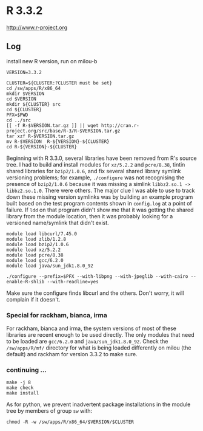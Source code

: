 R 3.3.2
=======

<http://www.r-project.org>


Log
---

install new R version, run on milou-b

    VERSION=3.3.2

    CLUSTER=${CLUSTER:?CLUSTER must be set}
    cd /sw/apps/R/x86_64
    mkdir $VERSION
    cd $VERSION
    mkdir ${CLUSTER} src
    cd ${CLUSTER}
    PFX=$PWD
    cd ../src
    [[ -f R-$VERSION.tar.gz ]] || wget http://cran.r-project.org/src/base/R-3/R-$VERSION.tar.gz
    tar xzf R-$VERSION.tar.gz
    mv R-$VERSION  R-${VERSION}-${CLUSTER}
    cd R-${VERSION}-${CLUSTER}

Beginning with R 3.3.0, several libraries have been removed from R's source
tree.  I had to build and install modules for `xz/5.2.2` and `pcre/8.38`,
tintin shared libraries for `bzip2/1.0.6`, and fix several shared library
symlink versioning problems; for example, `./configure` was not recognising the
presence of `bzip2/1.0.6` because it was missing a simlink `libbz2.so.1 ->
libbz2.so.1.0`.  There were others.  The major clue I was able to use to track
down these missing version symlinks was by building an example program built
based on the test program contents shown in `config.log` at a point of failure.
If `ldd` on that program didn't show me that it was getting the shared library
from the module location, then it was probably looking for a versioned
name/symlink that didn't exist.

    module load libcurl/7.45.0
    module load zlib/1.2.8
    module load bzip2/1.0.6
    module load xz/5.2.2
    module load pcre/8.38
    module load gcc/6.2.0
    module load java/sun_jdk1.8.0_92

    ./configure --prefix=$PFX --with-libpng --with-jpeglib --with-cairo --enable-R-shlib --with-readline=yes

Make sure the configure finds libcurl and the others. Don't worry, it will
complain if it doesn't.

### Special for rackham, bianca, irma

For rackham, bianca and irma, the system versions of most of these libraries
are recent enough to be used directly.  The only modules that need to be loaded
are `gcc/6.2.0` and `java/sun_jdk1.8.0_92`.  Check the `/sw/apps/R/mf/`
directory for what is being loaded differently on milou (the default) and
rackham for version 3.3.2 to make sure.

### continuing ...

    make -j 8
    make check
    make install

As for python, we prevent inadvertent package installations in the module tree
by members of group `sw` with:

    chmod -R -w /sw/apps/R/x86_64/$VERSION/$CLUSTER


